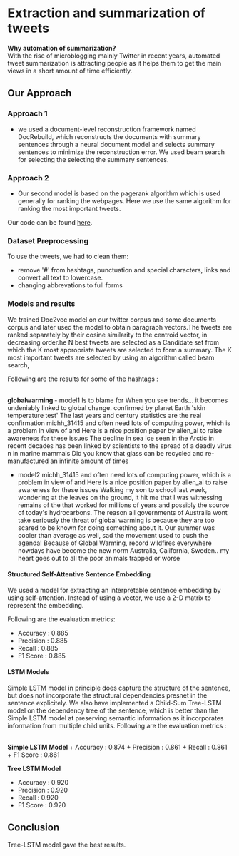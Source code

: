 # Extraction and summarization of tweets

<b>Why automation of summarization?</b>
<br/>
With the rise of microblogging mainly Twitter in recent years, automated tweet summarization is attracting people as it helps them to get the main views in a short amount of time efficiently.

## Our Approach
### Approach 1
- we used a document-level reconstruction framework named DocRebuild, which reconstructs the documents with summary
  sentences through a neural document model and selects summary sentences to minimize the reconstruction error. 
  We used beam search for selecting the selecting the summary sentences.
### Approach 2
- Our second model is based on the pagerank algorithm which is used generally for ranking the webpages. Here we use the same   algorithm for ranking the most important tweets. 
  
Our code can be found [here](https://github.com/priyendumori/Extraction-and-Summarization-of-Tweets).

### Dataset Preprocessing 
To use the tweets, we had to clean them:
- remove '\#' from hashtags, punctuation and special characters, links and convert all text to lowercase.  
- changing abbrevations to full forms


### Models and results
We trained Doc2vec model on our twitter corpus and some documents corpus and later used the model to obtain paragraph vectors.The tweets are ranked separately by their cosine similarity to the centroid vector, in decreasing order.he N best tweets are selected as a Candidate set from which the K most appropriate tweets are selected to form a summary. The K most important tweets are selected by using an algorithm called beam search,


Following are the results for some of the hashtags :

<br/>
<b> globalwarming </b>
- model1
  Is to blame for When you see trends... it becomes undeniably linked to global change. 
  confirmed by planet Earth 'skin temperature test' The last years and century statistics are the real confirmation 
  michh_31415 and often need lots of computing power, which is a problem in view of and Here is a nice position paper by       allen_ai to raise awareness for these issues 
  The decline in sea ice seen in the Arctic in recent decades has been linked by scientists to the spread of a deadly virus n   in marine mammals 
  Did you know that glass can be recycled and re-manufactured an infinite amount of times 

- model2
  michh_31415 and often need lots of computing power, which is a problem in view of and Here is a nice position paper by       allen_ai to raise awareness for these issues
  Walking my son to school last week, wondering at the leaves on the ground, it hit me that I was witnessing remains of the     that worked for millions of years and possibly the source of today's hydrocarbons.
  The reason all governments of Australia wont take seriously the threat of global warming is because they are too scared to   be known for doing something about it.
  Our summer was cooler than average as well, sad the movement used to push the agenda!
  Because of Global Warming, record wildfires everywhere nowdays have become the new norm Australia, California, Sweden.. my   heart goes out to all the poor animals trapped or worse

#### Structured Self-Attentive Sentence Embedding
We used a model for extracting an interpretable sentence embedding by using self-attention. Instead of using a vector, we use a 2-D matrix to represent the embedding.

Following are the evaluation metrics:
+ Accuracy : 0.885
+ Precision : 0.885
+ Recall : 0.885
+ F1 Score : 0.885

#### LSTM Models
Simple LSTM model in principle does capture the structure of the sentence, but does not incorporate the structural dependencies presnet in the sentence explicitely. 
We also have implemented a Child-Sum Tree-LSTM model on the dependency tree of the sentence, which is better than the Simple LSTM model at preserving semantic information as it incorporates information from multiple child units.
Following are the evaluation metrics :

<br/>
<b> Simple LSTM Model </b>
+ Accuracy : 0.874
+ Precision : 0.861
+ Recall : 0.861
+ F1 Score : 0.861

<b> Tree LSTM Model </b>
+ Accuracy : 0.920
+ Precision : 0.920
+ Recall : 0.920
+ F1 Score : 0.920

## Conclusion
Tree-LSTM model gave the best results.
